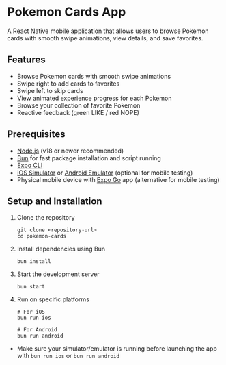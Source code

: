 # Pokemon Cards App

A React Native mobile application that allows users to browse Pokemon cards with smooth swipe animations, view details, and save favorites.

## Features

- Browse Pokemon cards with smooth swipe animations
- Swipe right to add cards to favorites
- Swipe left to skip cards
- View animated experience progress for each Pokemon
- Browse your collection of favorite Pokemon
- Reactive feedback (green LIKE / red NOPE)

## Prerequisites

- [Node.js](https://nodejs.org/) (v18 or newer recommended)
- [Bun](https://bun.sh/) for fast package installation and script running
- [Expo CLI](https://docs.expo.dev/get-started/installation/)
- [iOS Simulator](https://developer.apple.com/documentation/xcode/running-your-app-in-simulator-or-on-a-device) or [Android Emulator](https://developer.android.com/studio/run/emulator) (optional for mobile testing)
- Physical mobile device with [Expo Go](https://expo.dev/client) app (alternative for mobile testing)

## Setup and Installation

1. Clone the repository
   ```
   git clone <repository-url>
   cd pokemon-cards
   ```

2. Install dependencies using Bun
   ```
   bun install
   ```

3. Start the development server
   ```
   bun start
   ```

4. Run on specific platforms
   ```
   # For iOS
   bun run ios
   
   # For Android
   bun run android
   ```

- Make sure your simulator/emulator is running before launching the app with `bun run ios` or `bun run android`
